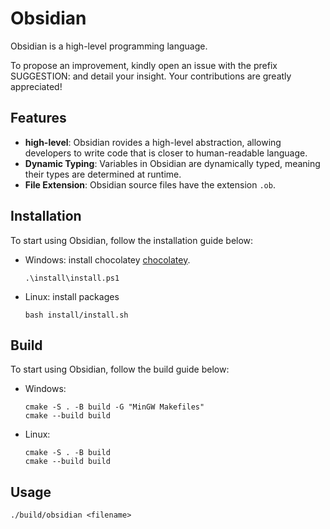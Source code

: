 # Obsidian
Obsidian is a high-level programming language.

To propose an improvement, kindly open an issue with the prefix SUGGESTION: and detail your insight. Your contributions are greatly appreciated!

## Features

- **high-level**: Obsidian rovides a high-level abstraction, allowing developers to write code that is closer to human-readable language.
- **Dynamic Typing**: Variables in Obsidian are dynamically typed, meaning their types are determined at runtime.
- **File Extension**: Obsidian source files have the extension `.ob`.

## Installation
To start using Obsidian, follow the installation guide below:

- Windows: install chocolatey [chocolatey](https://chocolatey.org/).    
    ```
    .\install\install.ps1
    ```

- Linux: install packages
    ```
    bash install/install.sh
    ```

## Build
To start using Obsidian, follow the build guide below:
    
- Windows: 
    ```
    cmake -S . -B build -G "MinGW Makefiles"
    cmake --build build
    ```

- Linux:
    ```
    cmake -S . -B build
    cmake --build build
    ```

## Usage
```
./build/obsidian <filename>
```
